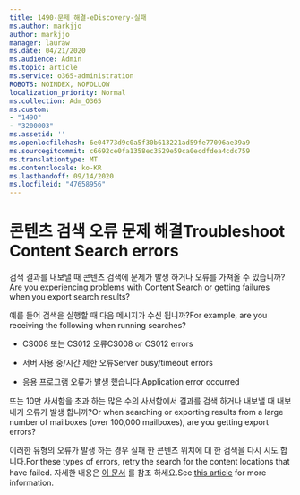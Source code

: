 ```yaml
---
title: 1490-문제 해결-eDiscovery-실패
ms.author: markjjo
author: markjjo
manager: lauraw
ms.date: 04/21/2020
ms.audience: Admin
ms.topic: article
ms.service: o365-administration
ROBOTS: NOINDEX, NOFOLLOW
localization_priority: Normal
ms.collection: Adm_O365
ms.custom:
- "1490"
- "3200003"
ms.assetid: ''
ms.openlocfilehash: 6e04773d9c0a5f30b613221ad59fe77096ae39a9
ms.sourcegitcommit: c6692ce0fa1358ec3529e59ca0ecdfdea4cdc759
ms.translationtype: MT
ms.contentlocale: ko-KR
ms.lasthandoff: 09/14/2020
ms.locfileid: "47658956"
---
```

# <a name="troubleshoot-content-search-errors"></a><span data-ttu-id="c8e8c-102">콘텐츠 검색 오류 문제 해결</span><span class="sxs-lookup"><span data-stu-id="c8e8c-102">Troubleshoot Content Search errors</span></span>

<span data-ttu-id="c8e8c-103">검색 결과를 내보낼 때 콘텐츠 검색에 문제가 발생 하거나 오류를 가져올 수 있습니까?</span><span class="sxs-lookup"><span data-stu-id="c8e8c-103">Are you experiencing problems with Content Search or getting failures when you export search results?</span></span>

<span data-ttu-id="c8e8c-104">예를 들어 검색을 실행할 때 다음 메시지가 수신 됩니까?</span><span class="sxs-lookup"><span data-stu-id="c8e8c-104">For example, are you receiving the following when running searches?</span></span>

- <span data-ttu-id="c8e8c-105">CS008 또는 CS012 오류</span><span class="sxs-lookup"><span data-stu-id="c8e8c-105">CS008 or CS012 errors</span></span>

- <span data-ttu-id="c8e8c-106">서버 사용 중/시간 제한 오류</span><span class="sxs-lookup"><span data-stu-id="c8e8c-106">Server busy/timeout errors</span></span>

- <span data-ttu-id="c8e8c-107">응용 프로그램 오류가 발생 했습니다.</span><span class="sxs-lookup"><span data-stu-id="c8e8c-107">Application error occurred</span></span>

<span data-ttu-id="c8e8c-108">또는 10만 사서함을 초과 하는 많은 수의 사서함에서 결과를 검색 하거나 내보낼 때 내보내기 오류가 발생 합니까?</span><span class="sxs-lookup"><span data-stu-id="c8e8c-108">Or when searching or exporting results from a large number of mailboxes (over 100,000 mailboxes), are you getting export errors?</span></span>

<span data-ttu-id="c8e8c-109">이러한 유형의 오류가 발생 하는 경우 실패 한 콘텐츠 위치에 대 한 검색을 다시 시도 합니다.</span><span class="sxs-lookup"><span data-stu-id="c8e8c-109">For these types of errors, retry the search for the content locations that have failed.</span></span> <span data-ttu-id="c8e8c-110">자세한 내용은  [이 문서](https://docs.microsoft.com/microsoft-365/compliance/retry-failed-content-search) 를 참조 하세요.</span><span class="sxs-lookup"><span data-stu-id="c8e8c-110">See  [this article](https://docs.microsoft.com/microsoft-365/compliance/retry-failed-content-search) for more information.</span></span>
